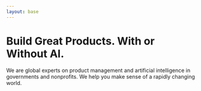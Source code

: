 ```yaml
---
layout: base
---
```


# Build Great Products. With or Without AI.

We are global experts on product management and artificial intelligence in governments and nonprofits. We help you make sense of a rapidly changing world.
